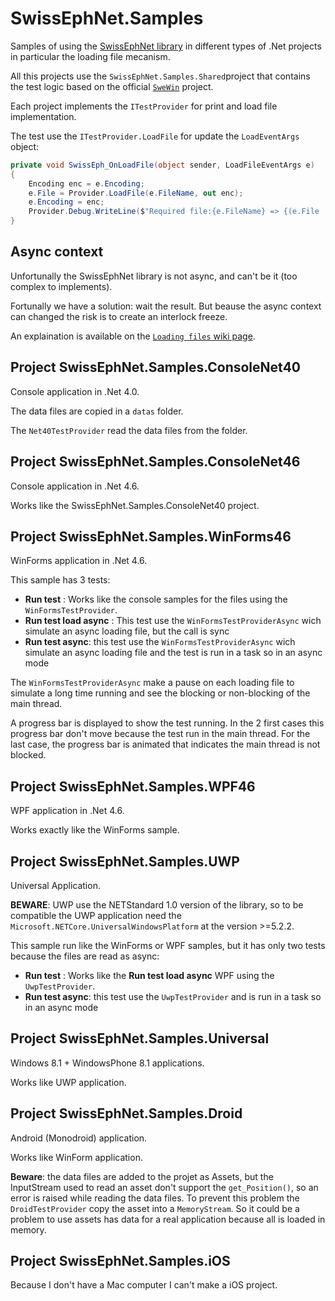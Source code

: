# SwissEphNet.Samples

Samples of using the [SwissEphNet library](https://github.com/ygrenier/SwissEphNet) in
different types of .Net projects in particular the loading file
mecanism.

All this projects use the `SwissEphNet.Samples.Shared`project 
that contains the test logic based on the official [`SweWin`](https://github.com/ygrenier/SwissEphNet/tree/master/Programs/SweWin) 
project.

Each project implements the `ITestProvider` for print and
load file implementation.

The test use the `ITestProvider.LoadFile` for update the `LoadEventArgs` 
object:

```csharp
private void SwissEph_OnLoadFile(object sender, LoadFileEventArgs e)
{
    Encoding enc = e.Encoding;
    e.File = Provider.LoadFile(e.FileName, out enc);
    e.Encoding = enc;
    Provider.Debug.WriteLine($"Required file:{e.FileName} => {(e.File != null ? "OK" : "Not found")}");
}
```

## Async context

Unfortunally the SwissEphNet library is not async, and can't be it (too complex to implements).

Fortunally we have a solution: wait the result. But beause the async context can changed the
risk is to create an interlock freeze.

An explaination is available on the [`Loading files` wiki page](https://github.com/ygrenier/SwissEphNet/wiki/Loading-files#works-in-an-async-context).

## Project SwissEphNet.Samples.ConsoleNet40

Console application in .Net 4.0.

The data files are copied in a `datas` folder.

The `Net40TestProvider` read the data files from the folder.

## Project SwissEphNet.Samples.ConsoleNet46

Console application in .Net 4.6.

Works like the SwissEphNet.Samples.ConsoleNet40 project.

## Project SwissEphNet.Samples.WinForms46

WinForms application in .Net 4.6.

This sample has 3 tests:

- **Run test** : Works like the console samples for the 
files using the `WinFormsTestProvider`.
- **Run test load async** : This test use the `WinFormsTestProviderAsync`
wich simulate an async loading file, but the call is sync
- **Run test async**: this test use the `WinFormsTestProviderAsync`
wich simulate an async loading file and the test is run in a task so in 
an async mode

The `WinFormsTestProviderAsync` make a pause on each loading file to
simulate a long time running and see the blocking or non-blocking of the main 
thread.

A progress bar is displayed to show the test running. In the 2 first cases
this progress bar don't move because the test run in the main thread. For
the last case, the progress bar is animated that indicates the main thread
is not blocked.

## Project SwissEphNet.Samples.WPF46

WPF application in .Net 4.6.

Works exactly like the WinForms sample.

## Project SwissEphNet.Samples.UWP

Universal Application.

**BEWARE**: UWP use the NETStandard 1.0 version of the library, so to be
compatible the UWP application need the 
`Microsoft.NETCore.UniversalWindowsPlatform` at the version >=5.2.2.

This sample run like the WinForms or WPF samples, but it has only two 
tests because the files are read as async:

- **Run test** : Works like the **Run test load async** WPF using the `UwpTestProvider`.
- **Run test async**: this test use the `UwpTestProvider`
and is run in a task so in an async mode

## Project SwissEphNet.Samples.Universal

Windows 8.1 + WindowsPhone 8.1 applications.

Works like UWP application.

## Project SwissEphNet.Samples.Droid

Android (Monodroid) application.

Works like WinForm application.

**Beware**: the data files are added to the projet as Assets, but the
InputStream used to read an asset don't support the `get_Position()`,
so an error is raised while reading the data files. To prevent this problem
the `DroidTestProvider` copy the asset into a `MemoryStream`. So it
could be a problem to use assets has data for a real application because
all is loaded in memory.

## Project SwissEphNet.Samples.iOS

Because I don't have a Mac computer I can't make a iOS project.

